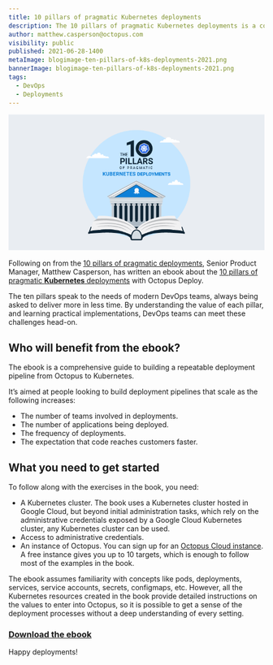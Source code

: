 ```yaml
---
title: 10 pillars of pragmatic Kubernetes deployments
description: The 10 pillars of pragmatic Kubernetes deployments is a comprehensive guide to building a repeatable deployment pipeline from Octopus to Kubernetes. Download the ebook. 
author: matthew.casperson@octopus.com
visibility: public
published: 2021-06-28-1400
metaImage: blogimage-ten-pillars-of-k8s-deployments-2021.png
bannerImage: blogimage-ten-pillars-of-k8s-deployments-2021.png
tags:
  - DevOps
  - Deployments
---
```


![A book and ten pillars](blogimage-ten-pillars-of-k8s-deployments-2021.png)

Following on from the [10 pillars of pragmatic deployments](https://octopus.com/blog/ten-pillars-of-pragmatic-deployments), Senior Product Manager, Matthew Casperson, has written an ebook about the [10 pillars of pragmatic **Kubernetes** deployments](https://github.com/OctopusDeploy/TenPillarsK8s/releases/latest) with Octopus Deploy.

The ten pillars speak to the needs of modern DevOps teams, always being asked to deliver more in less time. By understanding the value of each pillar, and learning practical implementations, DevOps teams can meet these challenges head-on.


## Who will benefit from the ebook?

The ebook is a comprehensive guide to building a repeatable deployment pipeline from Octopus to Kubernetes. 

It’s aimed at people looking to build deployment pipelines that scale as the following increases:

- The number of teams involved in deployments.
- The number of applications being deployed.
- The frequency of deployments.
- The expectation that code reaches customers faster.


## What you need to get started

To follow along with the exercises in the book, you need: 

- A Kubernetes cluster. The book uses a Kubernetes cluster hosted in Google Cloud, but beyond initial administration tasks, which rely on the administrative credentials exposed by a Google Cloud Kubernetes cluster, any Kubernetes cluster can be used.
- Access to administrative credentials. 
- An instance of Octopus. You can sign up for an [Octopus Cloud instance](https://octopus.com). A free instance gives you up to 10 targets, which is enough to follow most of the examples in the book.

The ebook assumes familiarity with concepts like pods, deployments, services, service accounts, secrets, configmaps, etc. However, all the Kubernetes resources created in the book provide detailed instructions on the values to enter into Octopus, so it is possible to get a sense of the deployment processes without a deep understanding of every setting. 

### [Download the ebook](https://github.com/OctopusDeploy/TenPillarsK8s/releases/latest)

Happy deployments!
